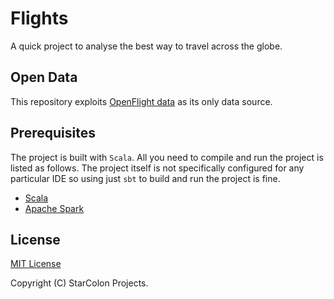 # Flights

A quick project to analyse the best way to travel across
the globe. 

## Open Data

This repository exploits [OpenFlight data](http://openflights.org/data.html) 
as its only data source.

## Prerequisites

The project is built with `Scala`. All you need to compile and run 
the project is listed as follows. The project itself is not 
specifically configured for any particular IDE so using 
just `sbt` to build and run the project is fine.

- [Scala](http://www.scala-lang.org/download/)
- [Apache Spark](http://spark.apache.org/downloads.html)

## License

[MIT License](https://opensource.org/licenses/MIT)

Copyright (C) StarColon Projects.



